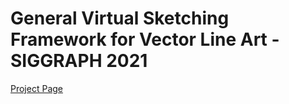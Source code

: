 # General Virtual Sketching Framework for Vector Line Art - SIGGRAPH 2021

[Project Page](https://markmohr.github.io/virtual_sketching/)




